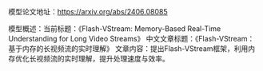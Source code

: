 模型论文地址：https://arxiv.org/abs/2406.08085

模型概述：当前标题：《Flash-VStream: Memory-Based Real-Time Understanding for Long Video Streams》
中文文章标题：《Flash-VStream：基于内存的长视频流的实时理解》
文章内容：提出Flash-VStream框架，利用内存优化长视频流的实时理解，提升处理速度与效率。
